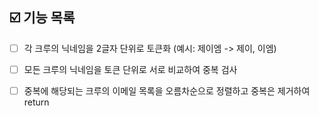 ## ☑️ 기능 목록

- [ ] 각 크루의 닉네임을 2글자 단위로 토큰화 (예시: 제이엠 -> 제이, 이엠)

- [ ] 모든 크루의 닉네임을 토큰 단위로 서로 비교하여 중복 검사

- [ ] 중복에 해당되는 크루의 이메일 목록을 오름차순으로 정렬하고 중복은 제거하여 return

